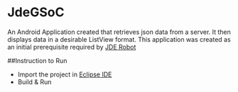 # JdeGSoC

An Android Application created that retrieves json data from a server. It then displays data in a desirable ListView format.
This application was created as an initial prerequisite required by [JDE Robot](jderobot.org)

##Instruction to Run

* Import the project in [Eclipse IDE](https://eclipse.org/)
* Build & Run
